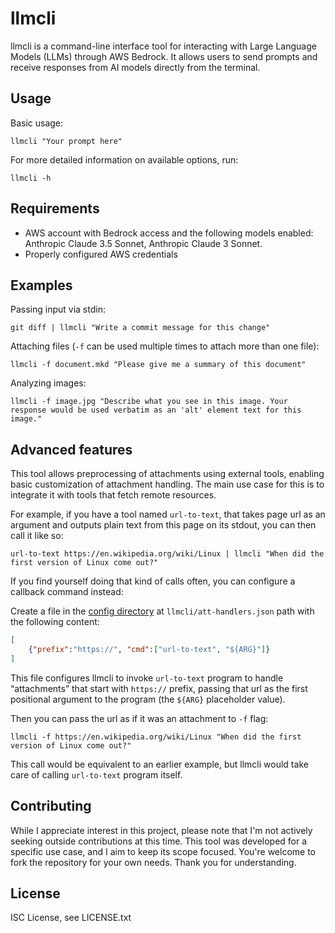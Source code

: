 # llmcli

llmcli is a command-line interface tool for interacting with Large Language Models (LLMs) through AWS Bedrock. It allows users to send prompts and receive responses from AI models directly from the terminal.

## Usage

Basic usage:

```
llmcli "Your prompt here"
```

For more detailed information on available options, run:

```
llmcli -h
```

## Requirements

- AWS account with Bedrock access and the following models enabled: Anthropic Claude 3.5 Sonnet, Anthropic Claude 3 Sonnet.
- Properly configured AWS credentials

## Examples

Passing input via stdin:

```
git diff | llmcli "Write a commit message for this change"
```

Attaching files (`-f` can be used multiple times to attach more than one file):

```
llmcli -f document.mkd "Please give me a summary of this document"
```

Analyzing images:

```
llmcli -f image.jpg "Describe what you see in this image. Your response would be used verbatim as an 'alt' element text for this image."
```

## Advanced features

This tool allows preprocessing of attachments using external tools, enabling basic customization of attachment handling.
The main use case for this is to integrate it with tools that fetch remote resources.

For example, if you have a tool named `url-to-text`, that takes page url as an argument and outputs plain text from this page on its stdout, you can then call it like so:

```
url-to-text https://en.wikipedia.org/wiki/Linux | llmcli "When did the first version of Linux come out?"
```

If you find yourself doing that kind of calls often, you can configure a callback command instead:

Create a file in the [config directory](https://pkg.go.dev/os#UserConfigDir) at `llmcli/att-handlers.json` path with the following content:

```json
[
    {"prefix":"https://", "cmd":["url-to-text", "${ARG}"]}
]
```

This file configures llmcli to invoke `url-to-text` program to handle “attachments” that start with `https://` prefix, passing that url as the first positional argument to the program (the `${ARG}` placeholder value).

Then you can pass the url as if it was an attachment to `-f` flag:

```
llmcli -f https://en.wikipedia.org/wiki/Linux "When did the first version of Linux come out?"
```

This call would be equivalent to an earlier example, but llmcli would take care of calling `url-to-text` program itself.


## Contributing

While I appreciate interest in this project, please note that I'm not actively seeking outside contributions at this time.
This tool was developed for a specific use case, and I aim to keep its scope focused.
You're welcome to fork the repository for your own needs.
Thank you for understanding.

## License

ISC License, see LICENSE.txt
